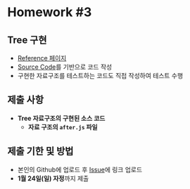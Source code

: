# Homework #3

## Tree 구현

- [Reference 페이지](https://github.com/ai-creatv/algorithm_FDS17/tree/master/3_DataStructures/3_7_Trees)
- [Source Code](https://github.com/ai-creatv/algorithm_FDS17/blob/master/3_DataStructures/3_7_Trees/src/node/after.js)를 기반으로 코드 작성
- 구현한 자료구조를 테스트하는 코드도 직접 작성하여 테스트 수행

## 제출 사항

- **Tree 자료구조의 구현된 소스 코드**
  - **자료 구조의 `after.js` 파일**

## 제출 기한 및 방법

- 본인의 Github에 업로드 후 [Issue](https://github.com/ai-creatv/algorithm_FDS17/issues)에 링크 업로드
- **1월 24일(일) 자정**까지 제출

